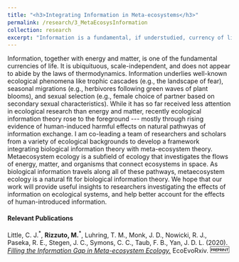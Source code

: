 ```yaml
---
title: "<h3>Integrating Information in Meta-ecosystems</h3>"
permalink: /research/3_MetaEcosysInformation
collection: research
excerpt: "Information is a fundamental, if understudied, currency of life and is everywhere in nature. I am co-leading a team of researchers from various ecological backgrounds to integrate biological information theory with metaecosystem theory. Our goal is to provide a research framework to help shed light on the role of this currency in shaping natural systems."
---
```


<!-- <img src="" alt="" style = "width:250px;height:400px;margin-right:15px;float:left"> -->
Information, together with energy and matter, is one of the fundamental currencies of life. It is ubiquituous, scale-independent, and does not appear to abide by the laws of thermodynamics. Information underlies well-known ecological phenomena like trophic cascades (e.g., the landscape of fear), seasonal migrations (e.g., herbivores following green waves of plant blooms), and sexual selection (e.g., female choice of partner based on secondary sexual characteristics). While it has so far received less attention in ecological research than energy and matter, recently ecological information theory rose to the foreground --- mostly through rising evidence of human-induced harmful effects on natural pathwyas of information exchange.
I am co-leading a team of researchers and scholars from a variety of ecological backgrounds to develop a framework integrating biological information theory with meta-ecosystem theory. Metaecosystem ecology is a subfield of ecology that investigates the flows of energy, matter, and organisms that connect ecosystems in space. As biological information travels along all of these pathways, metaecosystem ecology is a natural fit for biological information theory. We hope that our work will provide useful insights to researchers investigating the effects of information on ecological systems, and help better account for the effects of human-introduced information.

<h4>Relevant Publications</h4>

Little, C. J.<sup>\*</sup>, **Rizzuto, M.**<sup>\*</sup>, Luhring, T. M., Monk, J. D., Nowicki, R. J., Paseka, R. E., Stegen, J. C., Symons, C. C., Taub, F. B., Yan, J. D. L. (2020). [*Filling the Information Gap in Meta-ecosystem Ecology.*](../publication/8_Information_metaecosystems) EcoEvoRxiv. ![preprint](../images/preprint.png)
